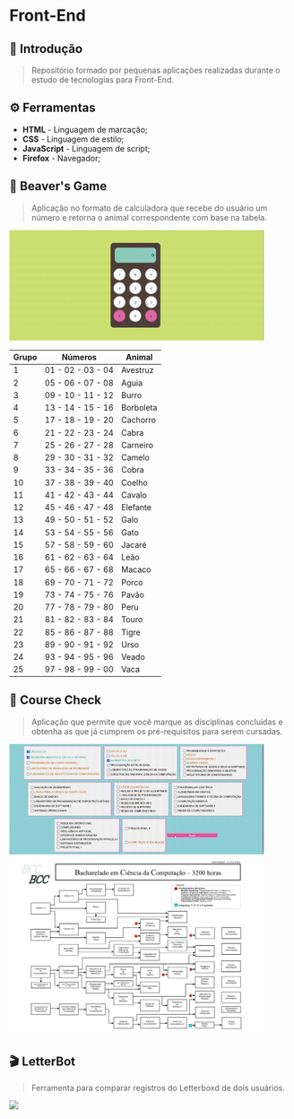 # Front-End

## :scroll: Introdução

> Repositório formado por pequenas aplicações realizadas durante o estudo de tecnologias para Front-End.

## :gear: Ferramentas

- **HTML** - Linguagem de marcação;
- **CSS** - Linguagem de estilo;
- **JavaScript** - Linguagem de script;
- **Firefox** - Navegador;

## :abacus: Beaver's Game

> Aplicação no formato de calculadora que recebe do usuário um número e retorna o animal correspondente com base na tabela. 

<img width="90%" src=".src/BeaversGame.gif">

| Grupo | Números           | Animal    |
| ----- | ----------------- | --------- |
| 1     | 01 - 02 - 03 - 04 | Avestruz  |
| 2     | 05 - 06 - 07 - 08 | Aguia     |
| 3     | 09 - 10 - 11 - 12 | Burro     |
| 4     | 13 - 14 - 15 - 16 | Borboleta |
| 5     | 17 - 18 - 19 - 20 | Cachorro  |
| 6     | 21 - 22 - 23 - 24 | Cabra     |
| 7     | 25 - 26 - 27 - 28 | Carneiro  |
| 8     | 29 - 30 - 31 - 32 | Camelo    |
| 9     | 33 - 34 - 35 - 36 | Cobra     |
| 10    | 37 - 38 - 39 - 40 | Coelho    |
| 11    | 41 - 42 - 43 - 44 | Cavalo    |
| 12    | 45 - 46 - 47 - 48 | Elefante  |
| 13    | 49 - 50 - 51 - 52 | Galo      |
| 14    | 53 - 54 - 55 - 56 | Gato      |
| 15    | 57 - 58 - 59 - 60 | Jacaré    |
| 16    | 61 - 62 - 63 - 64 | Leão      |
| 17    | 65 - 66 - 67 - 68 | Macaco    |
| 18    | 69 - 70 - 71 - 72 | Porco     |
| 19    | 73 - 74 - 75 - 76 | Pavão     |
| 20    | 77 - 78 - 79 - 80 | Peru      |
| 21    | 81 - 82 - 83 - 84 | Touro     |
| 22    | 85 - 86 - 87 - 88 | Tigre     |
| 23    | 89 - 90 - 91 - 92 | Urso      |
| 24    | 93 - 94 - 95 - 96 | Veado     |
| 25    | 97 - 98 - 99 - 00 | Vaca      |


## :memo: Course Check

> Aplicação que permite que você marque as disciplinas concluídas e obtenha as que já cumprem os pré-requisitos para serem cursadas.

<img width="90%" src=".src/CourseCheck.gif">

<img width="90%" src=".src/fluxograma.png">

## :clapper: LetterBot

> Ferramenta para comparar registros do Letterboxd de dois usuários.

<img width="90%" src=".src/LetterBot.gif">
